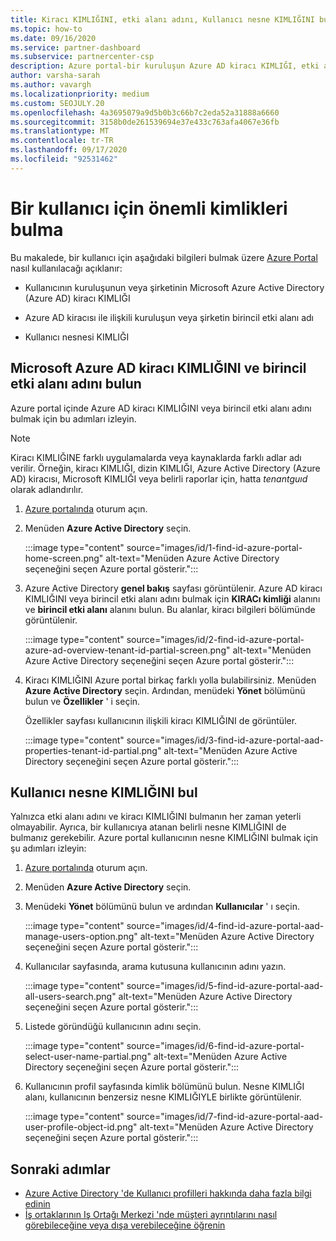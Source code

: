 ```yaml
---
title: Kiracı KIMLIĞINI, etki alanı adını, Kullanıcı nesne KIMLIĞINI bulun
ms.topic: how-to
ms.date: 09/16/2020
ms.service: partner-dashboard
ms.subservice: partnercenter-csp
description: Azure portal-bir kuruluşun Azure AD kiracı KIMLIĞI, etki alanı adı veya belirli bir kullanıcı nesne KIMLIĞINDE kimlik bulmayı öğrenin. Bazı görevlerde bu bilgiler gereklidir.
author: varsha-sarah
ms.author: vavargh
ms.localizationpriority: medium
ms.custom: SEOJULY.20
ms.openlocfilehash: 4a3695079a9d5b0b3c66b7c2eda52a31888a6660
ms.sourcegitcommit: 3158b0de261539694e37e433c763afa4067e36fb
ms.translationtype: MT
ms.contentlocale: tr-TR
ms.lasthandoff: 09/17/2020
ms.locfileid: "92531462"
---
```

# <a name="locate-important-ids-for-a-user"></a>Bir kullanıcı için önemli kimlikleri bulma

Bu makalede, bir kullanıcı için aşağıdaki bilgileri bulmak üzere [Azure Portal](https://portal.azure.com/) nasıl kullanılacağı açıklanır:

- Kullanıcının kuruluşunun veya şirketinin Microsoft Azure Active Directory (Azure AD) kiracı KIMLIĞI

- Azure AD kiracısı ile ilişkili kuruluşun veya şirketin birincil etki alanı adı

- Kullanıcı nesnesi KIMLIĞI

## <a name="find-the-microsoft-azure-ad-tenant-id-and-primary-domain-name"></a>Microsoft Azure AD kiracı KIMLIĞINI ve birincil etki alanı adını bulun

Azure portal içinde Azure AD kiracı KIMLIĞINI veya birincil etki alanı adını bulmak için bu adımları izleyin.

> [!NOTE]
> Kiracı KIMLIĞINE farklı uygulamalarda veya kaynaklarda farklı adlar adı verilir. Örneğin, kiracı KIMLIĞI, dizin KIMLIĞI, Azure Active Directory (Azure AD) kiracısı, Microsoft KIMLIĞI veya belirli raporlar için, hatta *tenantguıd* olarak adlandırılır.

1. [Azure portalında](https://portal.azure.com/) oturum açın.

2. Menüden **Azure Active Directory** seçin.

   :::image type="content" source="images/id/1-find-id-azure-portal-home-screen.png" alt-text="Menüden Azure Active Directory seçeneğini seçen Azure portal gösterir.":::

3. Azure Active Directory **genel bakış** sayfası görüntülenir. Azure AD kiracı KIMLIĞINI veya birincil etki alanı adını bulmak için **KIRACı kimliği** alanını ve **birincil etki alanı** alanını bulun. Bu alanlar, kiracı bilgileri bölümünde görüntülenir.

   :::image type="content" source="images/id/2-find-id-azure-portal-azure-ad-overview-tenant-id-partial-screen.png" alt-text="Menüden Azure Active Directory seçeneğini seçen Azure portal gösterir.":::

4. Kiracı KIMLIĞINI Azure portal birkaç farklı yolla bulabilirsiniz. Menüden **Azure Active Directory** seçin. Ardından, menüdeki **Yönet** bölümünü bulun ve **Özellikler** ' i seçin.

   Özellikler sayfası kullanıcının ilişkili kiracı KIMLIĞINI de görüntüler.

   :::image type="content" source="images/id/3-find-id-azure-portal-aad-properties-tenant-id-partial.png" alt-text="Menüden Azure Active Directory seçeneğini seçen Azure portal gösterir.":::

## <a name="find-the-user-object-id"></a>Kullanıcı nesne KIMLIĞINI bul

Yalnızca etki alanı adını ve kiracı KIMLIĞINI bulmanın her zaman yeterli olmayabilir. Ayrıca, bir kullanıcıya atanan belirli nesne KIMLIĞINI de bulmanız gerekebilir. Azure portal kullanıcının nesne KIMLIĞINI bulmak için şu adımları izleyin:

1. [Azure portalında](https://portal.azure.com/) oturum açın.

2. Menüden **Azure Active Directory** seçin.

3. Menüdeki **Yönet** bölümünü bulun ve ardından **Kullanıcılar** ' ı seçin.

      :::image type="content" source="images/id/4-find-id-azure-portal-aad-manage-users-option.png" alt-text="Menüden Azure Active Directory seçeneğini seçen Azure portal gösterir.":::

4. Kullanıcılar sayfasında, arama kutusuna kullanıcının adını yazın.

      :::image type="content" source="images/id/5-find-id-azure-portal-aad-all-users-search.png" alt-text="Menüden Azure Active Directory seçeneğini seçen Azure portal gösterir.":::

5. Listede göründüğü kullanıcının adını seçin.  

      :::image type="content" source="images/id/6-find-id-azure-portal-select-user-name-partial.png" alt-text="Menüden Azure Active Directory seçeneğini seçen Azure portal gösterir.":::

6. Kullanıcının profil sayfasında kimlik bölümünü bulun. Nesne KIMLIĞI alanı, kullanıcının benzersiz nesne KIMLIĞIYLE birlikte görüntülenir.

      :::image type="content" source="images/id/7-find-id-azure-portal-aad-user-profile-object-id.png" alt-text="Menüden Azure Active Directory seçeneğini seçen Azure portal gösterir.":::

## <a name="next-steps"></a>Sonraki adımlar

- [Azure Active Directory 'de Kullanıcı profilleri hakkında daha fazla bilgi edinin](/azure/active-directory/fundamentals/active-directory-users-profile-azure-portal)
- [İş ortaklarının Iş Ortağı Merkezi 'nde müşteri ayrıntılarını nasıl görebileceğine veya dışa verebileceğine öğrenin](see-your-customer-list.md)